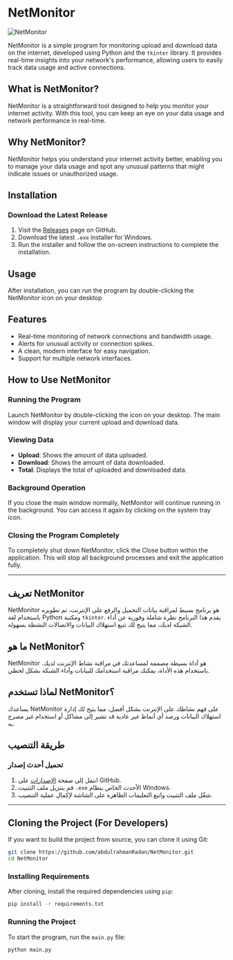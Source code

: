 
# NetMonitor
![NetMonitor](https://github.com/user-attachments/assets/6f3e8f20-996b-4f62-b351-bb54868e1031)

NetMonitor is a simple program for monitoring upload and download data on the internet, developed using Python and the `tkinter` library. It provides real-time insights into your network's performance, allowing users to easily track data usage and active connections.

## What is NetMonitor?
NetMonitor is a straightforward tool designed to help you monitor your internet activity. With this tool, you can keep an eye on your data usage and network performance in real-time.

## Why NetMonitor?
NetMonitor helps you understand your internet activity better, enabling you to manage your data usage and spot any unusual patterns that might indicate issues or unauthorized usage.

## Installation

### Download the Latest Release
1. Visit the [Releases](https://github.com/abdulrahmanRadan/NetMonitor/releases) page on GitHub.
2. Download the latest `.exe` installer for Windows.
3. Run the installer and follow the on-screen instructions to complete the installation.

## Usage
After installation, you can run the program by double-clicking the NetMonitor icon on your desktop 

## Features
- Real-time monitoring of network connections and bandwidth usage.
- Alerts for unusual activity or connection spikes.
- A clean, modern interface for easy navigation.
- Support for multiple network interfaces.

## How to Use NetMonitor

### Running the Program
Launch NetMonitor by double-clicking the icon on your desktop. The main window will display your current upload and download data.

### Viewing Data
- **Upload**: Shows the amount of data uploaded.
- **Download**: Shows the amount of data downloaded.
- **Total**: Displays the total of uploaded and downloaded data.

### Background Operation
If you close the main window normally, NetMonitor will continue running in the background. You can access it again by clicking on the system tray icon.

### Closing the Program Completely
To completely shut down NetMonitor, click the Close button within the application. This will stop all background processes and exit the application fully.

---

## تعريف NetMonitor

NetMonitor هو برنامج بسيط لمراقبة بيانات التحميل والرفع على الإنترنت، تم تطويره باستخدام لغة Python ومكتبة `tkinter`. يقدم هذا البرنامج نظرة شاملة وفورية عن أداء الشبكة لديك، مما يتيح لك تتبع استهلاك البيانات والاتصالات النشطة بسهولة.

## ما هو NetMonitor؟
NetMonitor هو أداة بسيطة مصممة لمساعدتك في مراقبة نشاط الإنترنت لديك. باستخدام هذه الأداة، يمكنك مراقبة استخدامك للبيانات وأداء الشبكة بشكل لحظي.

## لماذا تستخدم NetMonitor؟
يساعدك NetMonitor على فهم نشاطك على الإنترنت بشكل أفضل، مما يتيح لك إدارة استهلاك البيانات ورصد أي أنماط غير عادية قد تشير إلى مشاكل أو استخدام غير مصرح به.

## طريقة التنصيب

### تحميل أحدث إصدار
1. انتقل إلى صفحة [الإصدارات](https://github.com/abdulrahmanRadan/NetMonitor/releases) على GitHub.
2. قم بتنزيل ملف التثبيت `.exe` الأحدث الخاص بنظام Windows.
3. شغّل ملف التثبيت واتبع التعليمات الظاهرة على الشاشة لإكمال عملية التنصيب.

---

## Cloning the Project (For Developers)

If you want to build the project from source, you can clone it using Git:

```bash
git clone https://github.com/abdulrahmanRadan/NetMonitor.git
cd NetMonitor
```

### Installing Requirements

After cloning, install the required dependencies using `pip`:

```bash
pip install -r requirements.txt
```

### Running the Project

To start the program, run the `main.py` file:

```bash
python main.py
```
